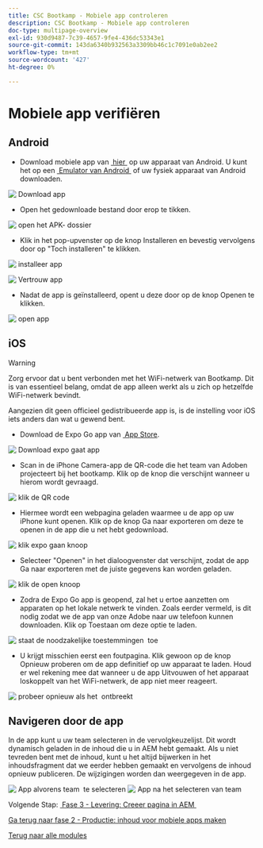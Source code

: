 ```yaml
---
title: CSC Bootkamp - Mobiele app controleren
description: CSC Bootkamp - Mobiele app controleren
doc-type: multipage-overview
exl-id: 930d9487-7c39-4657-9fe4-436dc53343e1
source-git-commit: 143da6340b932563a3309bb46c1c7091e0ab2ee2
workflow-type: tm+mt
source-wordcount: '427'
ht-degree: 0%

---
```


# Mobiele app verifiëren

## Android

- Download mobiele app van [&#x200B; hier &#x200B;](https://tinyurl.com/CSCBootcampApp) op uw apparaat van Android. U kunt het op een [&#x200B; Emulator van Android &#x200B;](https://developer.android.com/studio/run/emulator) of uw fysiek apparaat van Android downloaden.

![&#x200B; Download app &#x200B;](./images/delivery-app-android-download.png)

- Open het gedownloade bestand door erop te tikken.

![&#x200B; open het APK- dossier &#x200B;](./images/delivery-app-android-install.png)

- Klik in het pop-upvenster op de knop Installeren en bevestig vervolgens door op &quot;Toch installeren&quot; te klikken.

![&#x200B; installeer app &#x200B;](./images/delivery-app-android-install-prompt.png)

![&#x200B; Vertrouw app &#x200B;](./images/delivery-app-android-install-anyway.png)

- Nadat de app is geïnstalleerd, opent u deze door op de knop Openen te klikken.

![&#x200B; open app &#x200B;](./images/delivery-app-android-open.png)


## iOS

>[!WARNING]
>
> Zorg ervoor dat u bent verbonden met het WiFi-netwerk van Bootkamp. Dit is van essentieel belang, omdat de app alleen werkt als u zich op hetzelfde WiFi-netwerk bevindt.

Aangezien dit geen officieel gedistribueerde app is, is de instelling voor iOS iets anders dan wat u gewend bent.

- Download de Expo Go app van [&#x200B; App Store &#x200B;](https://itunes.apple.com/app/apple-store/id982107779).

![&#x200B; Download expo gaat app &#x200B;](./images/delivery-app-ios-download.png)

- Scan in de iPhone Camera-app de QR-code die het team van Adoben projecteert bij het bootkamp. Klik op de knop die verschijnt wanneer u hierom wordt gevraagd.

![&#x200B; klik de QR code &#x200B;](./images/delivery-app-ios-scan.png)

- Hiermee wordt een webpagina geladen waarmee u de app op uw iPhone kunt openen. Klik op de knop Ga naar exporteren om deze te openen in de app die u net hebt gedownload.

![&#x200B; klik expo gaan knoop &#x200B;](./images/delivery-app-ios-open-expo.png)

- Selecteer &quot;Openen&quot; in het dialoogvenster dat verschijnt, zodat de app Ga naar exporteren met de juiste gegevens kan worden geladen.

![&#x200B; klik de open knoop &#x200B;](./images/delivery-app-ios-open.png)

- Zodra de Expo Go app is geopend, zal het u ertoe aanzetten om apparaten op het lokale netwerk te vinden. Zoals eerder vermeld, is dit nodig zodat we de app van onze Adobe naar uw telefoon kunnen downloaden. Klik op Toestaan om deze optie te laden.

![&#x200B; staat de noodzakelijke toestemmingen &#x200B;](./images/delivery-app-ios-allow.png) toe

- U krijgt misschien eerst een foutpagina. Klik gewoon op de knop Opnieuw proberen om de app definitief op uw apparaat te laden. Houd er wel rekening mee dat wanneer u de app Uitvouwen of het apparaat loskoppelt van het WiFi-netwerk, de app niet meer reageert.

![&#x200B; probeer opnieuw als het &#x200B;](./images/delivery-app-ios-retry.png) ontbreekt

## Navigeren door de app

In de app kunt u uw team selecteren in de vervolgkeuzelijst. Dit wordt dynamisch geladen in de inhoud die u in AEM hebt gemaakt. Als u niet tevreden bent met de inhoud, kunt u het altijd bijwerken in het inhoudsfragment dat we eerder hebben gemaakt en vervolgens de inhoud opnieuw publiceren. De wijzigingen worden dan weergegeven in de app.

![&#x200B; App alvorens team &#x200B;](./images/delivery-app-initial.png) te selecteren
![&#x200B; App na het selecteren van team &#x200B;](./images/delivery-app-loaded.png)

Volgende Stap: [&#x200B; Fase 3 - Levering: Creeer pagina in AEM &#x200B;](./page-in-aem.md)

[Ga terug naar fase 2 - Productie: inhoud voor mobiele apps maken](../production/app.md)

[Terug naar alle modules](../../overview.md)
